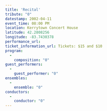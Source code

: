 ```yaml
---
title: 'Recital'
tribute: "0"
datestamp: 2002-04-11
event_time: 08:00 PM
location: Kerrytown Concert House
latitude: 42.2808256
longitude: -83.7430378
performance_url: 
ticket_information_url: Tickets: $15 and $10
program: 
  -
    composition: "0"
guest_performers: 
  -
    guest_performer: "0"
ensembles: 
  -
    ensemble: "0"
conductors: 
  -
    conductor: "0"
---
```

